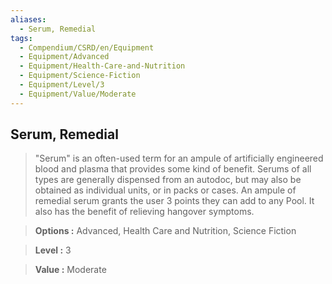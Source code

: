 ```yaml
---
aliases:
  - Serum, Remedial
tags:
  - Compendium/CSRD/en/Equipment
  - Equipment/Advanced
  - Equipment/Health-Care-and-Nutrition
  - Equipment/Science-Fiction
  - Equipment/Level/3
  - Equipment/Value/Moderate
---
```

  
    
## Serum, Remedial    
    
>"Serum" is an often-used term for an ampule of artificially engineered blood and plasma that provides some kind of benefit. Serums of all types are generally dispensed from an autodoc, but may also be obtained as individual units, or in packs or cases. An ampule of remedial serum grants the user 3 points they can add to any Pool. It also has the benefit of relieving hangover symptoms.    
> **Options :** Advanced, Health Care and Nutrition, Science Fiction    
> **Level :** 3    
> **Value :** Moderate
